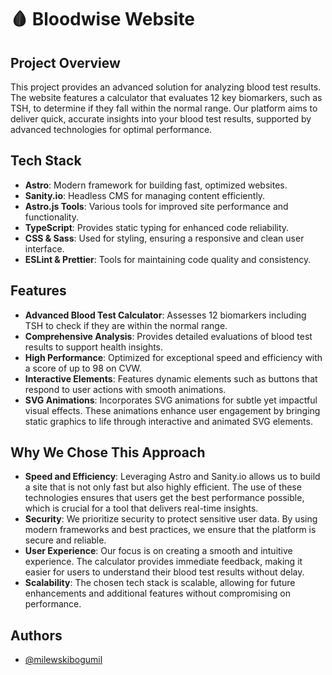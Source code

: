 # 🩸 Bloodwise Website

## Project Overview
This project provides an advanced solution for analyzing blood test results. The website features a calculator that evaluates 12 key biomarkers, such as TSH, to determine if they fall within the normal range. Our platform aims to deliver quick, accurate insights into your blood test results, supported by advanced technologies for optimal performance.

## Tech Stack
- **Astro**: Modern framework for building fast, optimized websites.
- **Sanity.io**: Headless CMS for managing content efficiently.
- **Astro.js Tools**: Various tools for improved site performance and functionality.
- **TypeScript**: Provides static typing for enhanced code reliability.
- **CSS & Sass**: Used for styling, ensuring a responsive and clean user interface.
- **ESLint & Prettier**: Tools for maintaining code quality and consistency.

## Features
- **Advanced Blood Test Calculator**: Assesses 12 biomarkers including TSH to check if they are within the normal range.
- **Comprehensive Analysis**: Provides detailed evaluations of blood test results to support health insights.
- **High Performance**: Optimized for exceptional speed and efficiency with a score of up to 98 on CVW.
- **Interactive Elements**: Features dynamic elements such as buttons that respond to user actions with smooth animations.
- **SVG Animations**: Incorporates SVG animations for subtle yet impactful visual effects. These animations enhance user engagement by bringing static graphics to life through interactive and animated SVG elements.

## Why We Chose This Approach
- **Speed and Efficiency**: Leveraging Astro and Sanity.io allows us to build a site that is not only fast but also highly efficient. The use of these technologies ensures that users get the best performance possible, which is crucial for a tool that delivers real-time insights.
- **Security**: We prioritize security to protect sensitive user data. By using modern frameworks and best practices, we ensure that the platform is secure and reliable.
- **User Experience**: Our focus is on creating a smooth and intuitive experience. The calculator provides immediate feedback, making it easier for users to understand their blood test results without delay.
- **Scalability**: The chosen tech stack is scalable, allowing for future enhancements and additional features without compromising on performance.

## Authors
- [@milewskibogumil](https://github.com/milewskibogumil)
